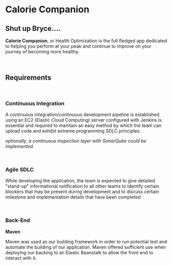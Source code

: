 <h1>Calorie Companion</h1>
<h2>Shut up Bryce....</h2>
<p><b>Calorie Companion</b>, or Health Optimization is the full fledged app dedicated to helping you perform at your peak and continue to improve on your journey of becoming more healthy.</p>
<br>
<h2>Requirements</h2>
<br>
<h3>Continuous Integration</h3>
<p>A continuous integration/continuous development pipeline is established using an EC2 (Elastic Cloud Computing) server configured with Jenkins is essential and required to maintain an easy method by which the team can upload code and exhibit extreme programming SDLC principles.</p><p><i>optionally, a continuous inspection layer with SonarQube could be implemented.</i></p>
<br>
<h3>Agile SDLC</h3>
<p>While developing the application, the team is expected to give detailed "stand-up" informational notification to all other teams to identify certain blockers that may be present during development and to discuss certain milestone and implementation details that have been completed</p>
<br>
<h3>Back-End</h3>
<p><b>Maven</b></p>
<p>Maven was used as our building framework in order to run potential test and automate the building of our application.  Maven offered sufficient use when deploying our backing to an Elastic Beanstalk to allow the front end to interact with it.</p>
